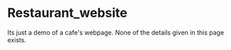 # Restaurant_website
Its just a demo of a cafe's webpage. None of the details given in this page exists.
